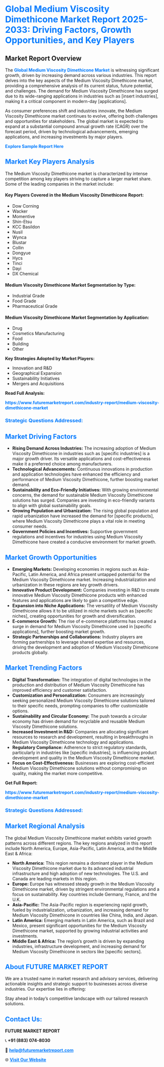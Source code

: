 <h1 style="color: #007BFF;">Global Medium Viscosity Dimethicone Market Report 2025-2033: Driving Factors, Growth Opportunities, and Key Players</h1>

<section id="overview">
<h2>Market Report Overview</h2>
<p>The <a href="https://www.futuremarketreport.com/industry-report/medium-viscosity-dimethicone-market" style="color: #007BFF; text-decoration: none;"><strong>Global Medium Viscosity Dimethicone Market</strong></a> is witnessing significant growth, driven by increasing demand across various industries. This report delves into the key aspects of the Medium Viscosity Dimethicone market, providing a comprehensive analysis of its current status, future potential, and challenges. The demand for Medium Viscosity Dimethicone has surged due to its wide-ranging applications in industries such as [insert industries], making it a critical component in modern-day [applications].</p>
<p>As consumer preferences shift and industries innovate, the Medium Viscosity Dimethicone market continues to evolve, offering both challenges and opportunities for stakeholders. The global market is expected to expand at a substantial compound annual growth rate (CAGR) over the forecast period, driven by technological advancements, emerging applications, and increasing investments by major players.</p>
</section>

<section id="overview">
<p><a href="https://www.futuremarketreport.com/request-sample/reportId=90005" style="color: #007BFF; text-decoration: none;"><strong>Explore Sample Report Here</strong></a></p>
</section>

<section id="key-players">
<h2 style="color: #007BFF;">Market Key Players Analysis</h2>
<p>The Medium Viscosity Dimethicone market is characterized by intense competition among key players striving to capture a larger market share. Some of the leading companies in the market include:</p>
<h4>Key Players Covered in the Medium Viscosity Dimethicone Report:</h4>
<ul><li>Dow Corning</li><li>Wacker</li><li>Momentive</li><li>Shin-Etsu</li><li>KCC Basildon</li><li>Nusil</li><li>Wynca</li><li>Blustar</li><li>Collin</li><li>Dongyue</li><li>Hycs</li><li>Tinci</li><li>Dayi</li><li>DX Chemical</li></ul>
<h4>Medium Viscosity Dimethicone Market Segmentation by Type:</h4>
<ul><li>Industrial Grade</li><li>Food Grade</li><li>Pharmaceutical Grade</li></ul>

<h4>Medium Viscosity Dimethicone Market Segmentation by Application:</h4>
<ul><li>Drug</li><li>Cosmetics Manufacturing</li><li>Food</li><li>Building</li><li>Other</li></ul>
<p><strong>Key Strategies Adopted by Market Players:</strong></p>
<ul>
<li>Innovation and R&D</li>
<li>Geographical Expansion</li>
<li>Sustainability Initiatives</li>
<li>Mergers and Acquisitions</li>
</ul>
</section>

<section>
<p><strong>Read Full Analysis: </strong></p><a href="https://www.futuremarketreport.com/industry-report/medium-viscosity-dimethicone-market" style="color: #007BFF; text-decoration: none;"><strong>https://www.futuremarketreport.com/industry-report/medium-viscosity-dimethicone-market</strong></a>
<h3 style="color: #007BFF;">Strategic Questions Addressed:</h3>
</section>

<section id="driving-factors">
<h2 style="color: #007BFF;">Market Driving Factors</h2>
<ul>
<li><strong>Rising Demand Across Industries:</strong> The increasing adoption of Medium Viscosity Dimethicone in industries such as [specific industries] is a major growth driver. Its versatile applications and cost-effectiveness make it a preferred choice among manufacturers.</li>
<li><strong>Technological Advancements:</strong> Continuous innovations in production and application technologies have enhanced the efficiency and performance of Medium Viscosity Dimethicone, further boosting market demand.</li>
<li><strong>Sustainability and Eco-Friendly Initiatives:</strong> With growing environmental concerns, the demand for sustainable Medium Viscosity Dimethicone solutions has surged. Companies are investing in eco-friendly variants to align with global sustainability goals.</li>
<li><strong>Growing Population and Urbanization:</strong> The rising global population and rapid urbanization have increased the demand for [specific products], where Medium Viscosity Dimethicone plays a vital role in meeting consumer needs.</li>
<li><strong>Government Policies and Incentives:</strong> Supportive government regulations and incentives for industries using Medium Viscosity Dimethicone have created a conducive environment for market growth.</li>
</ul>
</section>

<section id="growth-opportunities">
<h2 style="color: #007BFF;">Market Growth Opportunities</h2>
<ul>
<li><strong>Emerging Markets:</strong> Developing economies in regions such as Asia-Pacific, Latin America, and Africa present untapped potential for the Medium Viscosity Dimethicone market. Increasing industrialization and urbanization in these regions are key growth drivers.</li>
<li><strong>Innovative Product Development:</strong> Companies investing in R&D to create innovative Medium Viscosity Dimethicone products with enhanced features and applications are likely to gain a competitive edge.</li>
<li><strong>Expansion into Niche Applications:</strong> The versatility of Medium Viscosity Dimethicone allows it to be utilized in niche markets such as [specific niches], creating opportunities for growth and diversification.</li>
<li><strong>E-commerce Growth:</strong> The rise of e-commerce platforms has created a surge in demand for Medium Viscosity Dimethicone used in [specific applications], further boosting market growth.</li>
<li><strong>Strategic Partnerships and Collaborations:</strong> Industry players are forming partnerships to leverage shared expertise and resources, driving the development and adoption of Medium Viscosity Dimethicone products globally.</li>
</ul>
</section>

<section id="trending-factors">
<h2 style="color: #007BFF;">Market Trending Factors</h2>
<ul>
<li><strong>Digital Transformation:</strong> The integration of digital technologies in the production and distribution of Medium Viscosity Dimethicone has improved efficiency and customer satisfaction.</li>
<li><strong>Customization and Personalization:</strong> Consumers are increasingly seeking personalized Medium Viscosity Dimethicone solutions tailored to their specific needs, prompting companies to offer customizable options.</li>
<li><strong>Sustainability and Circular Economy:</strong> The push towards a circular economy has driven demand for recyclable and reusable Medium Viscosity Dimethicone solutions.</li>
<li><strong>Increased Investment in R&D:</strong> Companies are allocating significant resources to research and development, resulting in breakthroughs in Medium Viscosity Dimethicone technology and applications.</li>
<li><strong>Regulatory Compliance:</strong> Adherence to strict regulatory standards, particularly in industries like [specific industries], is influencing product development and quality in the Medium Viscosity Dimethicone market.</li>
<li><strong>Focus on Cost-Effectiveness:</strong> Businesses are exploring cost-efficient Medium Viscosity Dimethicone solutions without compromising on quality, making the market more competitive.</li>
</ul>
</section>

<section>
<p><strong>Get Full Report: </strong></p><a href="https://www.futuremarketreport.com/industry-report/medium-viscosity-dimethicone-market" style="color: #007BFF; text-decoration: none;"><strong>https://www.futuremarketreport.com/industry-report/medium-viscosity-dimethicone-market</strong></a>
<h3 style="color: #007BFF;">Strategic Questions Addressed:</h3>
</section>


<section id="regional-analysis">
<h2 style="color: #007BFF;">Market Regional Analysis</h2>
<p>The global Medium Viscosity Dimethicone market exhibits varied growth patterns across different regions. The key regions analyzed in this report include North America, Europe, Asia-Pacific, Latin America, and the Middle East & Africa:</p>
<ul>
<li><strong>North America:</strong> This region remains a dominant player in the Medium Viscosity Dimethicone market due to its advanced industrial infrastructure and high adoption of new technologies. The U.S. and Canada are leading markets in this region.</li>
<li><strong>Europe:</strong> Europe has witnessed steady growth in the Medium Viscosity Dimethicone market, driven by stringent environmental regulations and a focus on sustainability. Key countries include Germany, France, and the U.K.</li>
<li><strong>Asia-Pacific:</strong> The Asia-Pacific region is experiencing rapid growth, fueled by industrialization, urbanization, and increasing demand for Medium Viscosity Dimethicone in countries like China, India, and Japan.</li>
<li><strong>Latin America:</strong> Emerging markets in Latin America, such as Brazil and Mexico, present significant opportunities for the Medium Viscosity Dimethicone market, supported by growing industrial activities and investments.</li>
<li><strong>Middle East & Africa:</strong> The region’s growth is driven by expanding industries, infrastructure development, and increasing demand for Medium Viscosity Dimethicone in sectors like [specific sectors].</li>
</ul>
</section>

<footer>
<h2 style="color: #007BFF;">About FUTURE MARKET REPORT</h2>
<p>We are a trusted name in market research and advisory services, delivering actionable insights and strategic support to businesses across diverse industries. Our expertise lies in offering:</p>

<p>Stay ahead in today’s competitive landscape with our tailored research solutions.</p>

<h2 style="color: #007BFF;">Contact Us:</h2>
<p><strong>FUTURE MARKET REPORT</strong></p>
<p>📞 <strong>+91 (883) 074-8030</strong></p>
<p>📧 <strong><a href="mailto:help@futuremarketreport.com" style="color: #007BFF;">help@futuremarketreport.com</a></strong></p>
<p>🌐 <strong><a href="https://www.futuremarketreport.com/" style="color: #007BFF;">Visit Our Website</a></strong></p>
</footer>